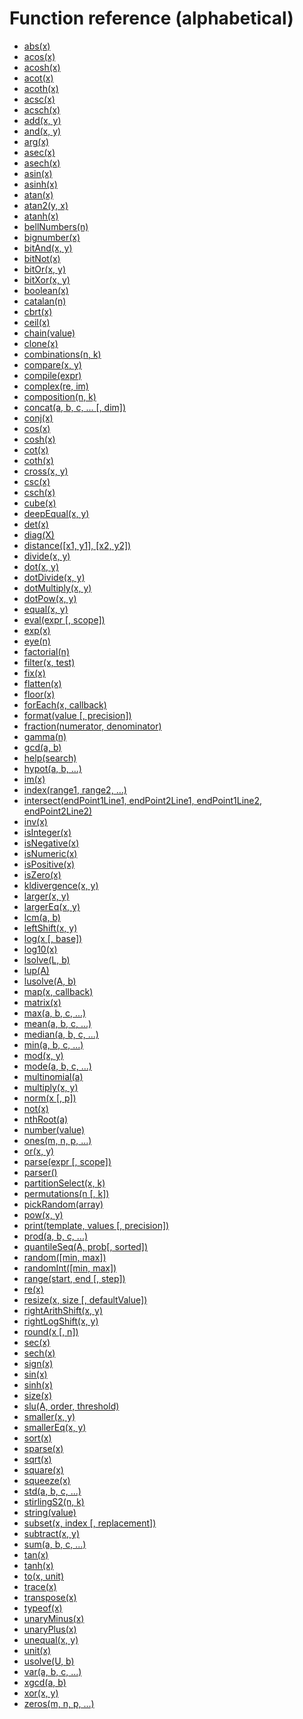 # Function reference (alphabetical)

- [abs(x)](abs.md)
- [acos(x)](acos.md)
- [acosh(x)](acosh.md)
- [acot(x)](acot.md)
- [acoth(x)](acoth.md)
- [acsc(x)](acsc.md)
- [acsch(x)](acsch.md)
- [add(x, y)](add.md)
- [and(x, y)](and.md)
- [arg(x)](arg.md)
- [asec(x)](asec.md)
- [asech(x)](asech.md)
- [asin(x)](asin.md)
- [asinh(x)](asinh.md)
- [atan(x)](atan.md)
- [atan2(y, x)](atan2.md)
- [atanh(x)](atanh.md)
- [bellNumbers(n)](bellNumbers.md)
- [bignumber(x)](bignumber.md)
- [bitAnd(x, y)](bitAnd.md)
- [bitNot(x)](bitNot.md)
- [bitOr(x, y)](bitOr.md)
- [bitXor(x, y)](bitXor.md)
- [boolean(x)](boolean.md)
- [catalan(n)](catalan.md)
- [cbrt(x)](cbrt.md)
- [ceil(x)](ceil.md)
- [chain(value)](chain.md)
- [clone(x)](clone.md)
- [combinations(n, k)](combinations.md)
- [compare(x, y)](compare.md)
- [compile(expr)](compile.md)
- [complex(re, im)](complex.md)
- [composition(n, k)](composition.md)
- [concat(a, b, c, ... [, dim])](concat.md)
- [conj(x)](conj.md)
- [cos(x)](cos.md)
- [cosh(x)](cosh.md)
- [cot(x)](cot.md)
- [coth(x)](coth.md)
- [cross(x, y)](cross.md)
- [csc(x)](csc.md)
- [csch(x)](csch.md)
- [cube(x)](cube.md)
- [deepEqual(x, y)](deepEqual.md)
- [det(x)](det.md)
- [diag(X)](diag.md)
- [distance([x1, y1], [x2, y2])](distance.md)
- [divide(x, y)](divide.md)
- [dot(x, y)](dot.md)
- [dotDivide(x, y)](dotDivide.md)
- [dotMultiply(x, y)](dotMultiply.md)
- [dotPow(x, y)](dotPow.md)
- [equal(x, y)](equal.md)
- [eval(expr [, scope])](eval.md)
- [exp(x)](exp.md)
- [eye(n)](eye.md)
- [factorial(n)](factorial.md)
- [filter(x, test)](filter.md)
- [fix(x)](fix.md)
- [flatten(x)](flatten.md)
- [floor(x)](floor.md)
- [forEach(x, callback)](forEach.md)
- [format(value [, precision])](format.md)
- [fraction(numerator, denominator)](fraction.md)
- [gamma(n)](gamma.md)
- [gcd(a, b)](gcd.md)
- [help(search)](help.md)
- [hypot(a, b, ...)](hypot.md)
- [im(x)](im.md)
- [index(range1, range2, ...)](index.md)
- [intersect(endPoint1Line1, endPoint2Line1, endPoint1Line2, endPoint2Line2)](intersect.md)
- [inv(x)](inv.md)
- [isInteger(x)](isInteger.md)
- [isNegative(x)](isNegative.md)
- [isNumeric(x)](isNumeric.md)
- [isPositive(x)](isPositive.md)
- [isZero(x)](isZero.md)
- [kldivergence(x, y)](kldivergence.md)
- [larger(x, y)](larger.md)
- [largerEq(x, y)](largerEq.md)
- [lcm(a, b)](lcm.md)
- [leftShift(x, y)](leftShift.md)
- [log(x [, base])](log.md)
- [log10(x)](log10.md)
- [lsolve(L, b)](lsolve.md)
- [lup(A)](lup.md)
- [lusolve(A, b)](lusolve.md)
- [map(x, callback)](map.md)
- [matrix(x)](matrix.md)
- [max(a, b, c, ...)](max.md)
- [mean(a, b, c, ...)](mean.md)
- [median(a, b, c, ...)](median.md)
- [min(a, b, c, ...)](min.md)
- [mod(x, y)](mod.md)
- [mode(a, b, c, ...)](mode.md)
- [multinomial(a)](multinomial.md)
- [multiply(x, y)](multiply.md)
- [norm(x [, p])](norm.md)
- [not(x)](not.md)
- [nthRoot(a)](nthRoot.md)
- [number(value)](number.md)
- [ones(m, n, p, ...)](ones.md)
- [or(x, y)](or.md)
- [parse(expr [, scope])](parse.md)
- [parser()](parser.md)
- [partitionSelect(x, k)](partitionSelect.md)
- [permutations(n [, k])](permutations.md)
- [pickRandom(array)](pickRandom.md)
- [pow(x, y)](pow.md)
- [print(template, values [, precision])](print.md)
- [prod(a, b, c, ...)](prod.md)
- [quantileSeq(A, prob[, sorted])](quantileSeq.md)
- [random([min, max])](random.md)
- [randomInt([min, max])](randomInt.md)
- [range(start, end [, step])](range.md)
- [re(x)](re.md)
- [resize(x, size [, defaultValue])](resize.md)
- [rightArithShift(x, y)](rightArithShift.md)
- [rightLogShift(x, y)](rightLogShift.md)
- [round(x [, n])](round.md)
- [sec(x)](sec.md)
- [sech(x)](sech.md)
- [sign(x)](sign.md)
- [sin(x)](sin.md)
- [sinh(x)](sinh.md)
- [size(x)](size.md)
- [slu(A, order, threshold)](slu.md)
- [smaller(x, y)](smaller.md)
- [smallerEq(x, y)](smallerEq.md)
- [sort(x)](sort.md)
- [sparse(x)](sparse.md)
- [sqrt(x)](sqrt.md)
- [square(x)](square.md)
- [squeeze(x)](squeeze.md)
- [std(a, b, c, ...)](std.md)
- [stirlingS2(n, k)](stirlingS2.md)
- [string(value)](string.md)
- [subset(x, index [, replacement])](subset.md)
- [subtract(x, y)](subtract.md)
- [sum(a, b, c, ...)](sum.md)
- [tan(x)](tan.md)
- [tanh(x)](tanh.md)
- [to(x, unit)](to.md)
- [trace(x)](trace.md)
- [transpose(x)](transpose.md)
- [typeof(x)](typeof.md)
- [unaryMinus(x)](unaryMinus.md)
- [unaryPlus(x)](unaryPlus.md)
- [unequal(x, y)](unequal.md)
- [unit(x)](unit.md)
- [usolve(U, b)](usolve.md)
- [var(a, b, c, ...)](var.md)
- [xgcd(a, b)](xgcd.md)
- [xor(x, y)](xor.md)
- [zeros(m, n, p, ...)](zeros.md)